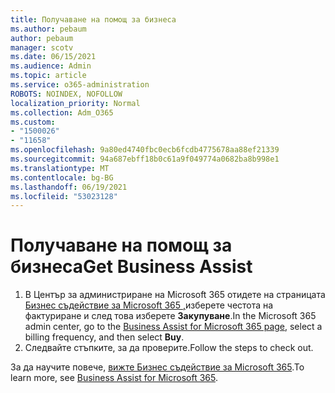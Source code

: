 ```yaml
---
title: Получаване на помощ за бизнеса
ms.author: pebaum
author: pebaum
manager: scotv
ms.date: 06/15/2021
ms.audience: Admin
ms.topic: article
ms.service: o365-administration
ROBOTS: NOINDEX, NOFOLLOW
localization_priority: Normal
ms.collection: Adm_O365
ms.custom:
- "1500026"
- "11658"
ms.openlocfilehash: 9a80ed4740fbc0ecb6fcdb4775678aa88ef21339
ms.sourcegitcommit: 94a687ebff18b0c61a9f049774a0682ba8b998e1
ms.translationtype: MT
ms.contentlocale: bg-BG
ms.lasthandoff: 06/19/2021
ms.locfileid: "53023128"
---
```

# <a name="get-business-assist"></a><span data-ttu-id="879af-102">Получаване на помощ за бизнеса</span><span class="sxs-lookup"><span data-stu-id="879af-102">Get Business Assist</span></span>

1. <span data-ttu-id="879af-103">В Център за администриране на Microsoft 365 отидете на страницата [Бизнес съдействие за Microsoft 365 ,](https://go.microsoft.com/fwlink/p/?linkid=2158423)изберете честота на фактуриране и след това изберете **Закупуване**.</span><span class="sxs-lookup"><span data-stu-id="879af-103">In the Microsoft 365 admin center, go to the [Business Assist for Microsoft 365 page](https://go.microsoft.com/fwlink/p/?linkid=2158423), select a billing frequency, and then select **Buy**.</span></span>
2. <span data-ttu-id="879af-104">Следвайте стъпките, за да проверите.</span><span class="sxs-lookup"><span data-stu-id="879af-104">Follow the steps to check out.</span></span>

<span data-ttu-id="879af-105">За да научите повече, [вижте Бизнес съдействие за Microsoft 365](/microsoft-365/admin/misc/business-assist).</span><span class="sxs-lookup"><span data-stu-id="879af-105">To learn more, see [Business Assist for Microsoft 365](/microsoft-365/admin/misc/business-assist).</span></span>